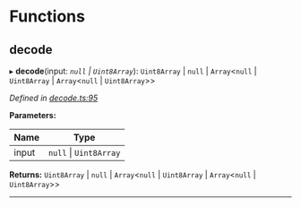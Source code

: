 

# Functions

<a id="decode"></a>

##  decode

▸ **decode**(input: *`null` \| `Uint8Array`*): `Uint8Array` \| `null` \| `Array`<`null` \| `Uint8Array` \| `Array`<`null` \| `Uint8Array`>>

*Defined in [decode.ts:95](https://github.com/polkadot-js/common/blob/4ae7e4f/packages/trie-codec/src/decode.ts#L95)*

**Parameters:**

| Name | Type |
| ------ | ------ |
| input | `null` \| `Uint8Array` |

**Returns:** `Uint8Array` \| `null` \| `Array`<`null` \| `Uint8Array` \| `Array`<`null` \| `Uint8Array`>>

___

